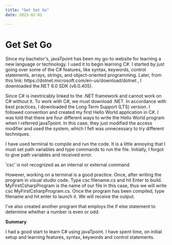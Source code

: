 ```yaml
---
title: "Get Set Go"
date: 2023-02-01

---
```

<h1>Get Set Go</h1>
<p>
Since my bachelor's, javaTpoint has been my go-to website for learning a new language or technology. I used it to begin learning C#. I started by just going over some of the C# features, like syntax, keywords, control statements, arrays, strings, and object-oriented programming. Later, from this link: https://dotnet.microsoft.com/en-us/download/dotnet , I downloaded the.NET 6.0 SDK (v6.0.405).
</p>
<p>
Since C# is inextricably linked to the .NET framework and cannot work on C# without it. To work with C#, we must download .NET. In accordance with best practices, I downloaded the Long Term Support (LTS) version. I followed convention and created my first Hello World application in C#. I was told that there are four different ways to write the Hello World program when I referred javaTpoint. In this case, they just modified the access modifier and used the system, which I felt was unnecessary to try different techniques.
</p>
<p>
I have used terminal to compile and run the code. It is a little annoying that I must set path variables and type commands to run the file. Initially, I forgot to give path variables and received error.
</p>
<p>
'csc' is not recognized as an internal or external command
</p>
<p>
However, working on a terminal is a good practice. Once, after writing the program in visual studio code. Type csc filename.cs and hit Enter to build. MyFirstCsharpProgram is the name of our file in this case, thus we will write csc MyFirstCsharpProgram.cs. Once the program has been compiled, type filename and hit enter to launch it. We will receive the output.
</p>
<p>
I've also created another program that employs the if else statement to determine whether a number is even or odd.
</p>
<b>Summary</b>
<p>
I had a good start to learn C# using javaTpoint. I have spent time, on initial setup and learning features, syntax, keywords and control statements.
</p>

